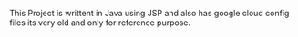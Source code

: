This Project is writtent in Java using JSP and also has google cloud config files its very old and only for reference purpose. 
